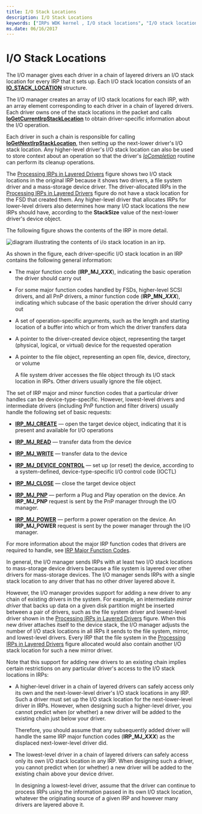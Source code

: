 ```yaml
---
title: I/O Stack Locations
description: I/O Stack Locations
keywords: ["IRPs WDK kernel , I/O stack locations", "I/O stack locations WDK kernel", "stack locations WDK kernel", "layered driver I/O stack locations WDK kernel", "IRPs WDK kernel , contents", "IO_STACK_LOCATION structure"]
ms.date: 06/16/2017
---
```


# I/O Stack Locations





The I/O manager gives each driver in a chain of layered drivers an I/O stack location for every IRP that it sets up. Each I/O stack location consists of an [**IO\_STACK\_LOCATION**](/windows-hardware/drivers/ddi/wdm/ns-wdm-_io_stack_location) structure.

The I/O manager creates an array of I/O stack locations for each IRP, with an array element corresponding to each driver in a chain of layered drivers. Each driver owns one of the stack locations in the packet and calls [**IoGetCurrentIrpStackLocation**](/windows-hardware/drivers/ddi/wdm/nf-wdm-iogetcurrentirpstacklocation) to obtain driver-specific information about the I/O operation.

Each driver in such a chain is responsible for calling [**IoGetNextIrpStackLocation**](/windows-hardware/drivers/ddi/wdm/nf-wdm-iogetnextirpstacklocation), then setting up the next-lower driver's I/O stack location. Any higher-level driver's I/O stack location can also be used to store context about an operation so that the driver's [*IoCompletion*](/windows-hardware/drivers/ddi/wdm/nc-wdm-io_completion_routine) routine can perform its cleanup operations.

The [Processing IRPs in Layered Drivers](example-i-o-request---the-details.md#ddk-example-i-o-request---the-details-kg) figure shows two I/O stack locations in the original IRP because it shows two drivers, a file system driver and a mass-storage device driver. The driver-allocated IRPs in the [Processing IRPs in Layered Drivers](example-i-o-request---the-details.md#ddk-example-i-o-request---the-details-kg) figure do not have a stack location for the FSD that created them. Any higher-level driver that allocates IRPs for lower-level drivers also determines how many I/O stack locations the new IRPs should have, according to the **StackSize** value of the next-lower driver's device object.

The following figure shows the contents of the IRP in more detail.

![diagram illustrating the contents of i/o stack location in an irp.](images/2irpios.png)

As shown in the figure, each driver-specific I/O stack location in an IRP contains the following general information:

- The major function code (**IRP\_MJ\_*XXX***), indicating the basic operation the driver should carry out

- For some major function codes handled by FSDs, higher-level SCSI drivers, and all PnP drivers, a minor function code (**IRP\_MN\_*XXX***), indicating which subcase of the basic operation the driver should carry out

- A set of operation-specific arguments, such as the length and starting location of a buffer into which or from which the driver transfers data

- A pointer to the driver-created device object, representing the target (physical, logical, or virtual) device for the requested operation

- A pointer to the file object, representing an open file, device, directory, or volume

  A file system driver accesses the file object through its I/O stack location in IRPs. Other drivers usually ignore the file object.

The set of IRP major and minor function codes that a particular driver handles can be device-type-specific. However, lowest-level drivers and intermediate drivers (including PnP function and filter drivers) usually handle the following set of basic requests:

-   [**IRP\_MJ\_CREATE**](./irp-mj-create.md) — open the target device object, indicating that it is present and available for I/O operations

-   [**IRP\_MJ\_READ**](./irp-mj-read.md) — transfer data from the device

-   [**IRP\_MJ\_WRITE**](./irp-mj-write.md) — transfer data to the device

-   [**IRP\_MJ\_DEVICE\_CONTROL**](./irp-mj-device-control.md) — set up (or reset) the device, according to a system-defined, device-type-specific I/O control code (IOCTL)

-   [**IRP\_MJ\_CLOSE**](./irp-mj-close.md) — close the target device object

-   [**IRP\_MJ\_PNP**](./irp-mj-pnp.md) — perform a Plug and Play operation on the device. An **IRP\_MJ\_PNP** request is sent by the PnP manager through the I/O manager.

-   [**IRP\_MJ\_POWER**](./irp-mj-power.md) — perform a power operation on the device. An **IRP\_MJ\_POWER** request is sent by the power manager through the I/O manager.

For more information about the major IRP function codes that drivers are required to handle, see [IRP Major Function Codes](./irp-major-function-codes.md).

In general, the I/O manager sends IRPs with at least two I/O stack locations to mass-storage device drivers because a file system is layered over other drivers for mass-storage devices. The I/O manager sends IRPs with a single stack location to any driver that has no other driver layered above it.

However, the I/O manager provides support for adding a new driver to any chain of existing drivers in the system. For example, an intermediate *mirror driver* that backs up data on a given disk partition might be inserted between a pair of drivers, such as the file system driver and lowest-level driver shown in the [Processing IRPs in Layered Drivers](example-i-o-request---the-details.md#ddk-example-i-o-request---the-details-kg) figure. When this new driver attaches itself to the device stack, the I/O manager adjusts the number of I/O stack locations in all IRPs it sends to the file system, mirror, and lowest-level drivers. Every IRP that the file system in the [Processing IRPs in Layered Drivers](example-i-o-request---the-details.md#ddk-example-i-o-request---the-details-kg) figure allocated would also contain another I/O stack location for such a new mirror driver.

Note that this support for adding new drivers to an existing chain implies certain restrictions on any particular driver's access to the I/O stack locations in IRPs:

- A higher-level driver in a chain of layered drivers can safely access only its own and the next-lower-level driver's I/O stack locations in any IRP. Such a driver must set up the I/O stack location for the next-lower-level driver in IRPs. However, when designing such a higher-level driver, you cannot predict when (or whether) a new driver will be added to the existing chain just below your driver.

  Therefore, you should assume that any subsequently added driver will handle the same IRP major function codes (**IRP\_MJ\_*XXX***) as the displaced next-lower-level driver did.

- The lowest-level driver in a chain of layered drivers can safely access only its own I/O stack location in any IRP. When designing such a driver, you cannot predict when (or whether) a new driver will be added to the existing chain above your device driver.

  In designing a lowest-level driver, assume that the driver can continue to process IRPs using the information passed in its own I/O stack location, whatever the originating source of a given IRP and however many drivers are layered above it.

 

